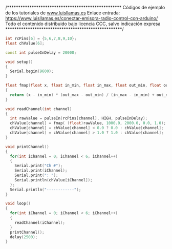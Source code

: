 /***************************************************
Códigos de ejemplo de los tutoriales de www.luisllamas.es
Enlace entrada: https://www.luisllamas.es/conectar-emisora-radio-control-con-arduino/
Todo el contenido distribuido bajo licencia CCC, salvo indicación expresa
****************************************************/

```cpp
int rcPins[6] = {5,6,7,8,9,10};
float chValue[6];

const int pulseInDelay = 20000;

void setup() 
{ 
  Serial.begin(9600);
}

float fmap(float x, float in_min, float in_max, float out_min, float out_max)
{
  return (x - in_min) * (out_max - out_min) / (in_max - in_min) + out_min;
}

void readChannel(int channel)
{
  int rawValue = pulseIn(rcPins[channel], HIGH, pulseInDelay);
  chValue[channel] = fmap( (float)rawValue, 1000.0, 2000.0, 0.0, 1.0);
  chValue[channel] = chValue[channel] < 0.0 ? 0.0 : chValue[channel]; 
  chValue[channel] = chValue[channel] > 1.0 ? 1.0 : chValue[channel];
}

void printChannel()
{
  for(int iChannel = 0; iChannel < 6; iChannel++)
  {
    Serial.print("Ch #");
    Serial.print(iChannel);
    Serial.print(": ");
    Serial.println(chValue[iChannel]);
  };
  Serial.println("------------");
}

void loop()
{
  for(int iChannel = 0; iChannel < 6; iChannel++)
  {
    readChannel(iChannel);
  }
  printChannel();
  delay(2500);
}
```